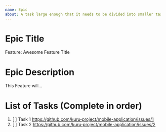 ```yaml
---
name: Epic
about: A task large enough that it needs to be divided into smaller tasks. It will usually be labeled as `enhancement`.
---
```


<!-- Issue title should mirror the Epic Title. -->

# Epic Title

Feature: Awesome Feature Title

# Epic Description

This Feature will...

# List of Tasks (Complete in order)

1. [ ] Task 1 https://github.com/kuru-project/mobile-application/issues/1
2. [ ] Task 2 https://github.com/kuru-project/mobile-application/issues/2

